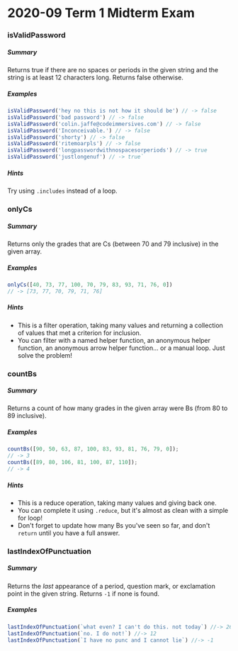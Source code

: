 # 2020-09 Term 1 Midterm Exam



### isValidPassword

##### Summary

Returns true if there are no spaces or periods in the given string and the string is at least 12 characters long. Returns false otherwise.

##### Examples

``` javascript
isValidPassword('hey no this is not how it should be') // -> false
isValidPassword('bad password') // -> false
isValidPassword('colin.jaffe@codeimmersives.com') // -> false
isValidPassword('Inconceivable.') // -> false
isValidPassword('shorty') // -> false
isValidPassword('ritemoarpls') // -> false
isValidPassword('longpasswordwithnospacesorperiods') // -> true
isValidPassword('justlongenuf') // -> true`
```

##### Hints

Try using `.includes` instead of a loop.


### onlyCs

##### Summary

Returns only the grades that are Cs (between 70 and 79 inclusive) in the given array.


##### Examples

``` javascript
onlyCs([40, 73, 77, 100, 70, 79, 83, 93, 71, 76, 0])
// -> [73, 77, 70, 79, 71, 76]
```


##### Hints

* This is a filter operation, taking many values and returning a collection of values that met a criterion for inclusion.
* You can filter with a named helper function, an anonymous helper function, an anonymous arrow helper function... or a manual loop. Just solve the problem!


### countBs

##### Summary

Returns a count of how many grades in the given array were Bs (from 80 to 89 inclusive).


##### Examples

``` javascript
countBs([90, 50, 63, 87, 100, 83, 93, 81, 76, 79, 0]);
// -> 3
countBs([89, 80, 106, 81, 100, 87, 110]);
// -> 4
```


##### Hints

* This is a reduce operation, taking many values and giving back one.
* You can complete it using `.reduce`, but it's almost as clean with a simple for loop!
* Don't forget to update how many Bs you've seen so far, and don't `return` until you have a full answer.


### lastIndexOfPunctuation

##### Summary

Returns the *last* appearance of a period, question mark, or exclamation point in the given string. Returns `-1` if none is found.


##### Examples

``` javascript
lastIndexOfPunctuation(`what even? I can't do this. not today`) //-> 26
lastIndexOfPunctuation(`no. I do not!`) //-> 12
lastIndexOfPunctuation(`I have no punc and I cannot lie`) //-> -1
```

